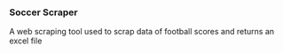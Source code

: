 ### Soccer Scraper

A web scraping tool used to scrap data of football scores and returns an excel file 